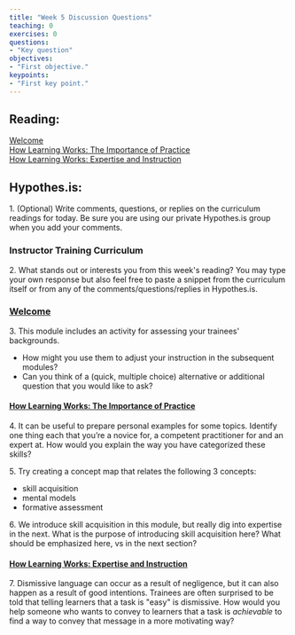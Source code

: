 ```yaml
---	
title: "Week 5 Discussion Questions"	
teaching: 0	
exercises: 0	
questions:	
- "Key question"	
objectives:	
- "First objective."	
keypoints:	
- "First key point."	
---
```

## Reading:
[Welcome](https://carpentries.github.io/instructor-training/01-welcome/)  
[How Learning Works: The Importance of Practice](https://carpentries.github.io/instructor-training/02-practice-learning/)  
[How Learning Works: Expertise and Instruction](https://carpentries.github.io/instructor-training/03-expertise/)

## Hypothes.is: 
1\. (Optional) Write comments, questions, or replies on the curriculum readings for today. Be sure you are using our private Hypothes.is group when you add your comments. 

### Instructor Training Curriculum

2\. What stands out or interests you from this week's reading? You may type your own response but also feel free to paste a snippet from the curriculum itself or from any of the comments/questions/replies in Hypothes.is. 

### [Welcome](https://carpentries.github.io/instructor-training/01-welcome/)

3\. This module includes an activity for assessing your trainees' backgrounds. 
- How might you use them to adjust your instruction in the subsequent modules?
- Can you think of a (quick, multiple choice) alternative or additional question that you would like to ask?

#### [How Learning Works: The Importance of Practice](https://carpentries.github.io/instructor-training/02-practice-learning/) 

4\. It can be useful to prepare personal examples for some topics. Identify one thing each that you’re a novice for, a competent practitioner for and an expert at. How would you explain the way you have categorized these skills?

5\. Try creating a concept map that relates the following 3 concepts: 
- skill acquisition
- mental models
- formative assessment
    
6\. We introduce skill acquisition in this module, but really dig into expertise in the next. What is the purpose of introducing skill acquisition here? What should be emphasized here, vs in the next section?
    

#### [How Learning Works: Expertise and Instruction](https://carpentries.github.io/instructor-training/03-expertise/)
7\. Dismissive language can occur as a result of negligence, but it can also happen as a result of good intentions.
Trainees are often surprised to be told that telling learners that a task is "easy" is dismissive.
How would you help someone who wants to convey to learners that a task is *achievable* to find a way to convey that message in a more motivating way?


